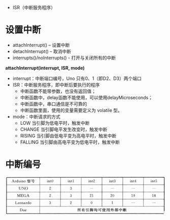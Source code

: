 - ISR（中断服务程序）

# 设置中断
- attachInterrupt() – 设置中断
- detachInterrupt() – 取消中断
- interrupts()/noInterrupts() - 打开与关闭所有的中断

**attachInterrupt(interrupt, ISR, mode)**
- interrupt：中断端口编号，Uno 只有0、1（即D2、D3）两个端口
- ISR：中断服务程序，即中断后要执行的程序
	- 中断函数不能带参数，也没有返回值；
	- 中断函数中，delay函数不能使用，可以使用delayMicroseconds；
	- 中断函数中，串口通信是不可靠的
	- 中断函数里面，使用的变量需要定义为 volatile 型。
- mode：中断请求的方式
	- LOW 当引脚为低电平时，触发中断
	- CHANGE 当引脚电平发生改变时，触发中断
	- RISING 当引脚由低电平变为高电平时，触发中断
	- FALLING 当引脚由高电平变为低电平时，触发中断

# 中断编号
![](../photo/Pasted%20image%2020230527154251.png)